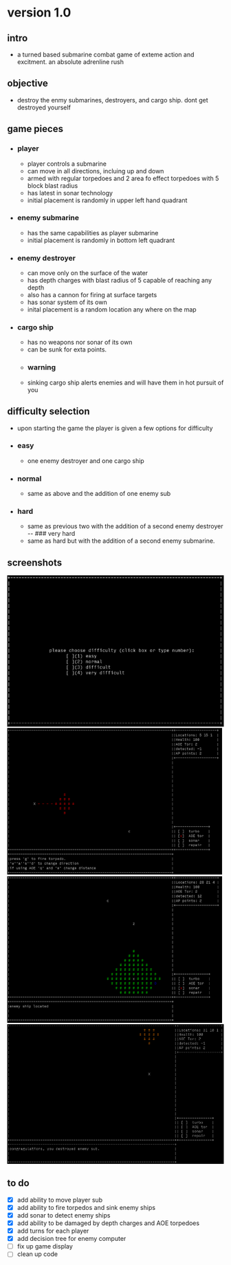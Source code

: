 # version 1.0
## intro
- a turned based submarine combat game of exteme action and excitment. an absolute adrenline rush

## objective
 - destroy the enmy submarines, destroyers, and cargo ship. dont get destroyed yourself
 
 ## game pieces
  - ### player
    - player controls a submarine
    - can move in all directions, incluing up and down
    - armed with regular torpedoes and 2 area fo effect torpedoes with 5 block blast radius
    - has latest in sonar technology
    - initial placement is randomly in upper left hand quadrant
   
  - ### enemy submarine
    - has the same capabilities as player submarine
    - initial placement is randomly in bottom left quadrant
   
  - ### enemy destroyer
    - can move only on the surface of the water
    - has depth charges with blast radius of 5 capable of reaching any depth
    - also has a cannon for firing at surface targets
    - has sonar system of its own
    - inital placement is a random location any where on the map
  - ### cargo ship
    - has no weapons nor sonar of its own
    - can be sunk for exta points.
     - ### warning
     - sinking cargo ship alerts enemies and will have them in hot pursuit of you
     
  ## difficulty selection
   - upon starting the game the player is given a few options for difficulty
   - ### easy
      - one enemy destroyer and one cargo ship
   - ### normal
      - same as above and the addition of one enemy sub
   - ### hard
     - same as previous two with the addition of a second enemy destroyer
   -- ### very hard
      - same as hard but with the addition of a second enemy submarine.
     
  ## screenshots
  ![screenshot1](/screenshots/diff_select.png)
  ![screenshot2](/screenshots/Screenshot_1.png)
  ![screenshot3](/screenshots/Screenshot_2.png)
  ![screenshot4](/screenshots/destroyenemysub.png)
   
## to do
  - [x] add ability to move player sub
  - [x] add ability to fire torpedos and sink enemy ships
  - [x] add sonar to detect enemy ships
  - [x] add ability to be damaged by depth charges and AOE torpedoes
  - [x] add turns for each player
  - [x] add decision tree for enemy computer 
  - [ ] fix up game display 
  - [ ] clean up code
